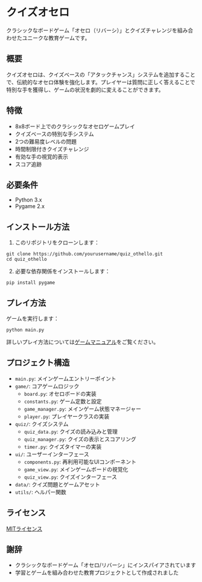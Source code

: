 # クイズオセロ

クラシックなボードゲーム「オセロ（リバーシ）」とクイズチャレンジを組み合わせたユニークな教育ゲームです。

## 概要

クイズオセロは、クイズベースの「アタックチャンス」システムを追加することで、伝統的なオセロ体験を強化します。プレイヤーは質問に正しく答えることで特別な手を獲得し、ゲームの状況を劇的に変えることができます。

## 特徴

- 8x8ボード上でのクラシックなオセロゲームプレイ
- クイズベースの特別な手システム
- 2つの難易度レベルの問題
- 時間制限付きクイズチャレンジ
- 有効な手の視覚的表示
- スコア追跡

## 必要条件

- Python 3.x
- Pygame 2.x

## インストール方法

1. このリポジトリをクローンします：
```
git clone https://github.com/yourusername/quiz_othello.git
cd quiz_othello
```

2. 必要な依存関係をインストールします：
```
pip install pygame
```

## プレイ方法

ゲームを実行します：
```
python main.py
```

詳しいプレイ方法については[ゲームマニュアル](quiz_othello_manual.md)をご覧ください。

## プロジェクト構造

- `main.py`: メインゲームエントリーポイント
- `game/`: コアゲームロジック
  - `board.py`: オセロボードの実装
  - `constants.py`: ゲーム定数と設定
  - `game_manager.py`: メインゲーム状態マネージャー
  - `player.py`: プレイヤークラスの実装
- `quiz/`: クイズシステム
  - `quiz_data.py`: クイズの読み込みと管理
  - `quiz_manager.py`: クイズの表示とスコアリング
  - `timer.py`: クイズタイマーの実装
- `ui/`: ユーザーインターフェース
  - `components.py`: 再利用可能なUIコンポーネント
  - `game_view.py`: メインゲームボードの視覚化
  - `quiz_view.py`: クイズインターフェース
- `data/`: クイズ問題とゲームアセット
- `utils/`: ヘルパー関数

## ライセンス

[MITライセンス](LICENSE)

## 謝辞

- クラシックなボードゲーム「オセロ/リバーシ」にインスパイアされています
- 学習とゲームを組み合わせた教育プロジェクトとして作成されました
